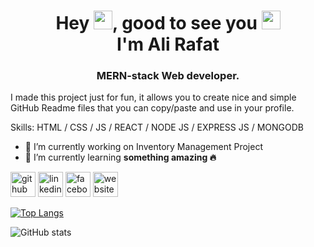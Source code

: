 <h1 align="center">Hey <img src="https://raw.githubusercontent.com/MartinHeinz/MartinHeinz/master/wave.gif" width="30px">, good to see you <img src="https://emojis.slackmojis.com/emojis/images/1531849430/4246/blob-sunglasses.gif?1531849430" width="30"/><br />I'm Ali Rafat</h1>
<h3 align="center">MERN-stack Web developer. </h3>

I made this project just for fun, it allows you to create nice and simple GitHub Readme files that you can copy/paste and use in your profile.

Skills: HTML / CSS / JS / REACT / NODE JS / EXPRESS JS / MONGODB

- 🔭 I’m currently working on Inventory Management Project
- 🌱 I’m currently learning **something amazing 🔥**


[<img src='https://cdn.jsdelivr.net/npm/simple-icons@3.0.1/icons/github.svg' alt='github' height='40'>](https://github.com/coderrafat)  [<img src='https://cdn.jsdelivr.net/npm/simple-icons@3.0.1/icons/linkedin.svg' alt='linkedin' height='40'>](https://www.linkedin.com/in/https://www.linkedin.com/in/coderrafat//)  [<img src='https://cdn.jsdelivr.net/npm/simple-icons@3.0.1/icons/facebook.svg' alt='facebook' height='40'>](https://www.facebook.com/https://www.facebook.com/coderrafat/)  [<img src='https://cdn.jsdelivr.net/npm/simple-icons@3.0.1/icons/icloud.svg' alt='website' height='40'>](https://alirafat.netlify.app/)  

[![Top Langs](https://github-readme-stats.vercel.app/api/top-langs/?username=coderrafat)](https://github.com/anuraghazra/github-readme-stats)

![GitHub stats](https://github-readme-stats.vercel.app/api?username=coderrafat&show_icons=true)  

